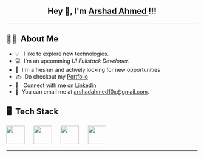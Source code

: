 <!-- ![banner](https://user-images.githubusercontent.com/76579075/223121879-c61676cf-29dc-4021-b150-56252b629a89.png) -->
  <div align="center">

## Hey 👋, I'm [Arshad Ahmed ](https://github.com/arshad10x)!!!
  
</div>

<hr/>

## 👩‍💻 &nbsp;About Me

- 💡 &nbsp; I like to explore new technologies.
- 💻 &nbsp;I'm an upcomming *UI Fullstack Developer*.
- 📌 &nbsp;I'm a fresher and actively looking for new opportunities
- ✍️ &nbsp;Do checkout my [Portfolio](https://arshadahmed.vercel.app/)
- 📱  &nbsp; Connect with me on [Linkedin](https://linkedin.com/in/arshadahmed10x)
- 📩 &nbsp;You can email me at arshadahmed10x@gmail.com.



## 🖥️ &nbsp;Tech Stack

<div align="left">
<p>
  
<img height="48px" src="https://www.w3.org/html/logo/badge/html5-badge-h-solo.png"> &nbsp;&nbsp;&nbsp;&nbsp;
<img height="48px" src="https://user-images.githubusercontent.com/110087385/210600757-c5cd4168-1913-4cb9-8c09-1d43f9a7565b.png"> &nbsp;&nbsp;&nbsp;&nbsp;
<img height="48px" src="https://user-images.githubusercontent.com/110087385/210599105-c62857b2-9401-4ecf-a0a7-f15c8e917f6f.jpg"> &nbsp;&nbsp;&nbsp;&nbsp;
<img height="48px" src="https://user-images.githubusercontent.com/110087385/210602668-e370882b-dadd-4dcc-9404-feafe5e4293c.png"> &nbsp;&nbsp;&nbsp;&nbsp;

</p>

</div>

<hr>

